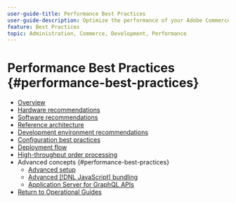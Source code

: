 ```yaml
---
user-guide-title: Performance Best Practices
user-guide-description: Optimize the performance of your Adobe Commerce or Magento Open Source production deployment using our recommendations.
feature: Best Practices
topic: Administration, Commerce, Development, Performance
---
```


# Performance Best Practices {#performance-best-practices}

- [Overview](overview.md)
- [Hardware recommendations](hardware.md)
- [Software recommendations](software.md)
- [Reference architecture](reference-architecture.md)
- [Development environment recommendations](development-environment.md)
- [Configuration best practices](configuration.md)
- [Deployment flow](deployment-flow.md)
- [High-throughput order processing](high-throughput-order-processing.md)
- Advanced concepts {#performance-best-practices}
  - [Advanced setup](advanced-setup.md)
  - [Advanced [!DNL JavaScript] bundling](advanced-js-bundling.md)
  - [Application Server for GraphQL APIs](application-server.md)
- [Return to Operational Guides](https://experienceleague.adobe.com/docs/commerce-operations/operational-guides/home.html)
